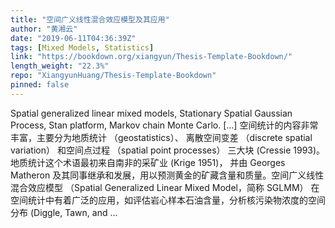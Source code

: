 ```yaml
---
title: "空间广义线性混合效应模型及其应用"
author: "黄湘云"
date: "2019-06-11T04:36:39Z"
tags: [Mixed Models, Statistics]
link: "https://bookdown.org/xiangyun/Thesis-Template-Bookdown/"
length_weight: "22.3%"
repo: "XiangyunHuang/Thesis-Template-Bookdown"
pinned: false
---
```


Spatial generalized linear mixed models, Stationary Spatial Gaussian Process, Stan platform, Markov chain Monte Carlo. [...] 空间统计的内容非常丰富，主要分为地质统计 （geostatistics）、 离散空间变差 （discrete spatial variation） 和空间点过程 （spatial point processes） 三大块 (Cressie 1993)。 地质统计这个术语最初来自南非的采矿业 (Krige 1951)， 并由 Georges Matheron 及其同事继承和发展，用以预测黄金的矿藏含量和质量。空间广义线性混合效应模型 （Spatial Generalized Linear Mixed Model，简称 SGLMM） 在空间统计中有着广泛的应用，如评估岩心样本石油含量，分析核污染物浓度的空间分布 (Diggle, Tawn, and ...
